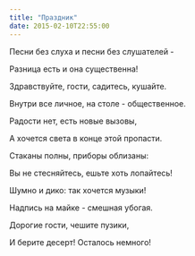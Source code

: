 ```yaml
---
title: "Праздник"
date: 2015-02-10T22:55:00
---
```


Песни без слуха и песни без слушателей -

Разница есть и она существенна!

Здравствуйте, гости, садитесь, кушайте.

Внутри все личное, на столе - общественное.



Радости нет, есть новые вызовы,

А хочется света в конце этой пропасти.

Стаканы полны, приборы облизаны:

Вы не стесняйтесь, ешьте хоть лопайтесь!



Шумно и дико: так хочется музыки!

Надпись на майке - смешная убогая.

Дорогие гости, чешите пузики,

И берите десерт! Осталось немного!
